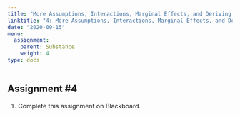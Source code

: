 ```yaml
---
title: "More Assumptions, Interactions, Marginal Effects, and Deriving Quantities of Interest"
linktitle: "4: More Assumptions, Interactions, Marginal Effects, and Deriving Quantities of Interest"
date: "2020-09-15"
menu:
  assignment:
    parent: Substance
    weight: 4
type: docs
---
```



## Assignment #4

1. Complete this assignment on Blackboard. 